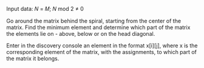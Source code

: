 Input data: 𝑁 = 𝑀; 𝑁 mod 2 ≠ 0

Go around the matrix behind the spiral, starting from the center of the matrix. Find the minimum element and determine which part of the matrix the elements lie on - above, below or on the head diagonal.

Enter in the discovery console an element in the format x[i][j], where x is the corresponding element of the matrix, with the assignments, to which part of the matrix it belongs.
